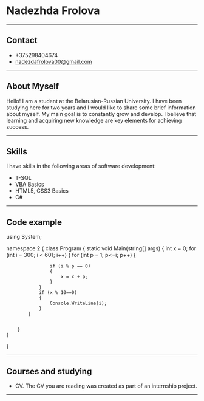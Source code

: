 # Nadezhda Frolova

***

## Contact

* +375298404674
* nadezdafrolova00@gmail.com

***

## About Myself

Hello! I am a student at the Belarusian-Russian University. I have been studying here for two years and I would like to share some brief information about myself. My main goal is to constantly grow and develop. I believe that learning and acquiring new knowledge are key elements for achieving success.

***

## Skills

I have skills in the following areas of software development:
* T-SQL
* VBA Basics
* HTML5, CSS3 Basics
* C#

***

## Code example

using System;

namespace 2
{
    class Program
    {
        static void Main(string[] args)
        {
            int x = 0;
            for (int i = 300; i < 601; i++) 
            {
                for (int p = 1; p<=i; p++)
                {

                    if (i % p == 0)
                    {
                        x = x + p;
                    }
                }
                if (x % 10==0)
                {
                    Console.WriteLine(i);
                }
            }
                

        }
    }
}

***

## Courses and studying

* CV. The CV you are reading was created as part of an internship project.

***

